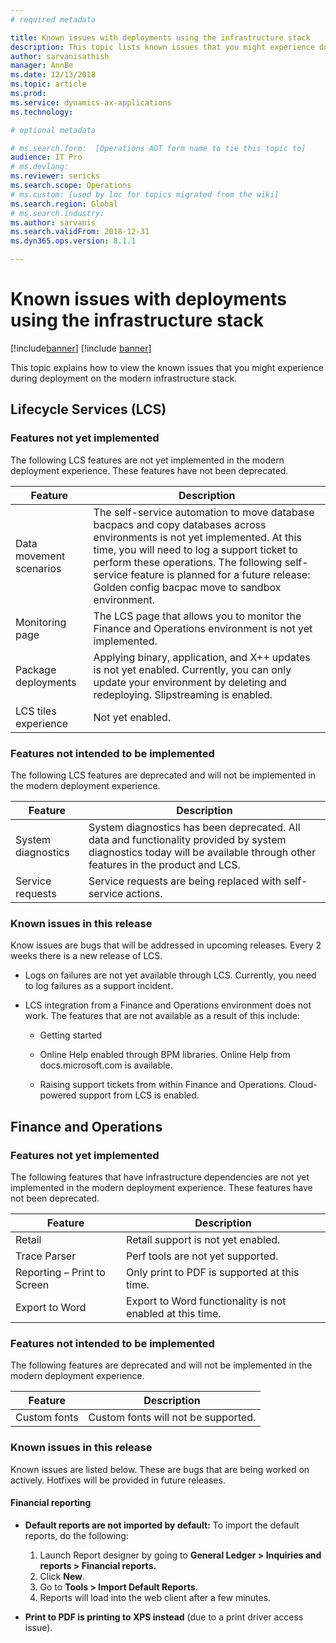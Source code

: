 ```yaml
---
# required metadata

title: Known issues with deployments using the infrastructure stack
description: This topic lists known issues that you might experience during deployment.
author: sarvanisathish
manager: AnnBe
ms.date: 12/13/2018
ms.topic: article
ms.prod: 
ms.service: dynamics-ax-applications
ms.technology: 

# optional metadata

# ms.search.form:  [Operations AOT form name to tie this topic to]
audience: IT Pro
# ms.devlang: 
ms.reviewer: sericks
ms.search.scope: Operations
# ms.custom: [used by loc for topics migrated from the wiki]
ms.search.region: Global 
# ms.search.industry: 
ms.author: sarvanis
ms.search.validFrom: 2018-12-31
ms.dyn365.ops.version: 8.1.1

---
```


# Known issues with deployments using the infrastructure stack

[!include[banner](../includes/banner.md)]
[!include [banner](../includes/limited-availability.md)]

This topic explains how to view the known issues that you might experience during deployment on the modern infrastructure stack.

## Lifecycle Services (LCS)

### Features not yet implemented
The following LCS features are not yet implemented in the modern deployment experience. These features have not been deprecated.

| **Feature**             | **Description**  |
------------------------------|---------------------------------------------------------|
| Data movement scenarios | The self-service automation to move database bacpacs and copy databases across environments is not yet implemented. At this time, you will need to log a support ticket to perform these operations. The following self-service feature is planned for a future release: Golden config bacpac move to sandbox environment. |
| Monitoring page         | The LCS page that allows you to monitor the Finance and Operations environment is not yet implemented. |
| Package deployments     | Applying binary, application, and X++ updates is not yet enabled. Currently, you can only update your environment by deleting and redeploying. Slipstreaming is enabled.     |
| LCS tiles experience    | Not yet enabled.  |

### Features not intended to be implemented
The following LCS features are deprecated and will not be implemented in the modern deployment experience.

| **Feature**        | **Description**   |
|--------------------|--------|
| System diagnostics | System diagnostics has been deprecated. All data and functionality provided by system diagnostics today will be available through other features in the product and LCS. |
| Service requests   | Service requests are being replaced with self-service actions. |

### Known issues in this release
Know issues are bugs that will be addressed in upcoming releases. Every 2 weeks there is a new release of LCS.

-   Logs on failures are not yet available through LCS. Currently, you need to log failures as a support incident.

-   LCS integration from a Finance and Operations environment does not work. The features that are not available as a result of this include:

    -   Getting started

    -   Online Help enabled through BPM libraries. Online Help from docs.microsoft.com is available.

    -   Raising support tickets from within Finance and Operations. Cloud-powered support from LCS is enabled.

## Finance and Operations 

### Features not yet implemented

The following features that have infrastructure dependencies are not yet implemented in the modern deployment experience. These features have not been deprecated.

| **Feature**                 | **Description**                                           |
|-----------------------------|-----------------------------------------------------------|
| Retail                      | Retail support is not yet enabled.                        |
| Trace Parser                | Perf tools are not yet supported.                         |
| Reporting – Print to Screen | Only print to PDF is supported at this time.              |
| Export to Word              | Export to Word functionality is not enabled at this time. |

### Features not intended to be implemented
The following features are deprecated and will not be implemented in the modern deployment experience.

| **Feature**  | **Description**                     |
|--------------|-------------------------------------|
| Custom fonts | Custom fonts will not be supported. |

### Known issues in this release
Known issues are listed below. These are bugs that are being worked on actively. Hotfixes will be provided in future releases.

#### Financial reporting

-   **Default reports are not imported by default:** To import the default reports, do the following:

    1.  Launch Report designer by going to **General Ledger \> Inquiries and reports \> Financial reports.**
    2.  Click **New**.
    3.  Go to **Tools \> Import Default Reports**. 
    4.  Reports will load into the web client after a few minutes.

-   **Print to PDF is printing to XPS instead** (due to a print driver access issue).
